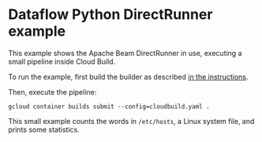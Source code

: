 # Dataflow Python DirectRunner example

This example shows the Apache Beam DirectRunner in use, executing a small
pipeline inside Cloud Build.

To run the example, first build the builder as described [in the
instructions](https://github.com/GoogleCloudPlatform/cloud-builders-community/tree/master/dataflow-python/README.md).

Then, execute the pipeline:

```
gcloud container builds submit --config=cloudbuild.yaml .
```

This small example counts the words in `/etc/hosts`, a Linux system file, and
prints some statistics.
